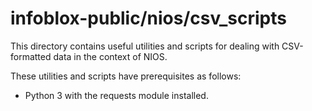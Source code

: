 # infoblox-public/nios/csv_scripts

This directory contains useful utilities and scripts for dealing with
CSV-formatted data in the context of NIOS.

These utilities and scripts have prerequisites as follows:

* Python 3 with the requests module installed.
